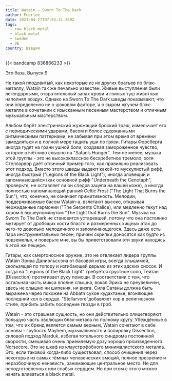 ```yaml
---
title: Watain — Sworn To The Dark
author: Fuerlee
date: 2021-04-27T07:03:31.369Z
tags:
  - raw black metal
  - black metal
  - sweden
  - ЭБ
country: Швеция
---
```

{{< bandcamp 836866233 >}}

Это база. Выпуск 9

Не такой плодовитый, как некоторые из их других братьев по блэк-металлу, Watain так же печально известен. Живые выступления были легендарными, отвратительный запах крови и гнилых туш животных наполнял воздух. Однако на Sworn To The Dark шведы показывают, что они определенно не о шоковом факторе, а о сыром жгучем блэк-металле в сочетании с изысканным песенным мастерством и отличным музыкальным мастерством.

Альбом берёт электрический жужжащий броский трэш, измельчает его с периодическими ударами, басом и более сдержанными ритмическими паттернами, не забывая при этом время от времени замедляться и в полной мере тащить уши по грязи. Гитары Форсберга иногда гудят на грани ушной боли, создавая замороженное чувство, которое отчётливо слышно на "Satan’s Hunger". Тем не менее, музыка этой группы - это не высококлассное бесхребетное тремоло, хотя Стелларвор даёт отличный пример того, как правильно реализовать этот подход. Вместо этого шведы выдают какой-то мускулистый рифф, иногда быстрый ("Legions of the Black Light"), иногда зловещий и запоминающийся (как основной рифф "Underneath the Cenotaph", проверьте, не оставляет ли он следов зацепа на вашей коже), а иногда полностью напоминающий ранний Celtic Frost ("The Light That Burns the Sun"), что, конечно, не означает примитивность. Мелодии, поддерживаемые басом Watain-а, взлетают высоко, открывая неожиданные гармонии ("The Serpents Chalice), или медленно текут над хором в вышеупомянутом "The Light that Burns the Sun". Музыка на Sworn To The Dark не становится устаревшей, потому что она постоянно мутирует от дробящих кости бласто и размеренных хищных атак до чего-то довольно мелодичного и запоминающегося. Здесь даже есть пара инструментальных песен, причем скрипки доносятся как будто из подземелья, и поверьте мне, вы бы приветствовали эти звуки находясь в этой же пещере.

Гитары, как смертоносное оружие, это не отвлекает лидера группы Watain Эрика Даниэльссона от басовой игры, всегда слышимой, скользящей по топору и изгибающей дерьмо из этих адских сносок. И когда на "Legions of the Black Light" требуется грустное соло, Тейтан (Dissection) протягивает руку помощи. В соответствии с тем, что остальная часть микса вполне слышна, вокал Эрика не преувеличен, здесь не слышно ни шипения, ни визга. Сила Сатаны должна быть выражена через похожее на Abbath сухое кудахтанье, вгоняющее последний кол в сердце. "Stellarvore"добавляет хор в религиозном стиле, прибить забить последние гвозди в гроб.

Watain - это страшная сущность, но они действительно олицетворяют большую часть эволюции блэк-метала по полному кругу. Убеждённые в том, что их бренд является самым верным, Watain сочетают в себе основы - грубость Mayhem, музыкальность и полировку Dissection, силовой подход Marduk, избегая тотального синдрома постоянной скорости, смешивая очень приемлемую дозу хорошо произведенного Norsecore. Это не шкаф из клаустрофобного минималистского металла. Это, если таковой когда-либо существовал, способ очищения через некоторые из самых тёмных человеческих эмоций, полное презрение и неразборчивую ненависть, занимающие центральное место. Не для неподготовленных или слабых сердцем. Но при этом с этого можно начать вливаться в black metal.